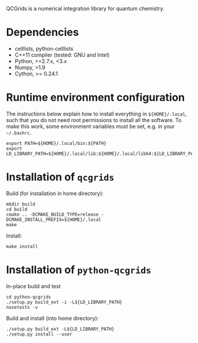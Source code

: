 QCGrids is a numerical integration library for quantum chemistry.

Dependencies
============

*  celllists, python-celllists
* C++11 compiler (tested: GNU and Intel)
* Python, >=2.7.x, <3.x
* Numpy, >1.9
* Cython, >= 0.24.1


Runtime environment configuration
=================================

The instructions below explain how to install everything in ``${HOME}/.local``, such that
you do not need root permissions to install all the software. To make this work, some
environment variables must be set, e.g. in your ``~/.bashrc``.

    export PATH=${HOME}/.local/bin:${PATH}
    export LD_LIBRARY_PATH=${HOME}/.local/lib:${HOME}/.local/lib64:${LD_LIBRARY_PATH}


Installation of ``qcgrids``
===========================

Build (for installation in home directory):

    mkdir build
    cd build
    cmake .. -DCMAKE_BUILD_TYPE=release -DCMAKE_INSTALL_PREFIX=${HOME}/.local
    make

Install:

    make install


Installation of ``python-qcgrids``
====================================

In-place build and test

    cd python-qcgrids
    ./setup.py build_ext -i -L${LD_LIBRARY_PATH}
    nosetests -v

Build and install (into home directory):

    ./setup.py build_ext -L${LD_LIBRARY_PATH}
    ./setup.py install --user

